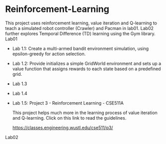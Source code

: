 # Reinforcement-Learning
This project uses reinforcement learning, value iteration and Q-learning to teach a simulated robot controller (Crawler) and Pacman in lab01. Lab02 further explores Temporal Difference (TD) learning using the Gym library.
Lab01
- Lab 1.1: Create a multi-armed bandit environment simulation, using epsilon-greedy for action selection.
- Lab 1.2: Provide initializes a simple GridWorld environment and sets up a value function that assigns rewards to each state based on a predefined grid.
- Lab 1.3
- Lab 1.4
- Lab 1.5: Project 3 - Reinforcement Learning - CSE511A
  
  This project helps much more in the learning process of value iteration and Q-learning. Click on this link to read the guidelines.

  https://classes.engineering.wustl.edu/cse511/p3/
  
Lab02
